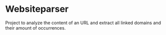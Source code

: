# Websiteparser

Project to analyze the content of an URL and extract all linked domains and their amount of occurrences.

